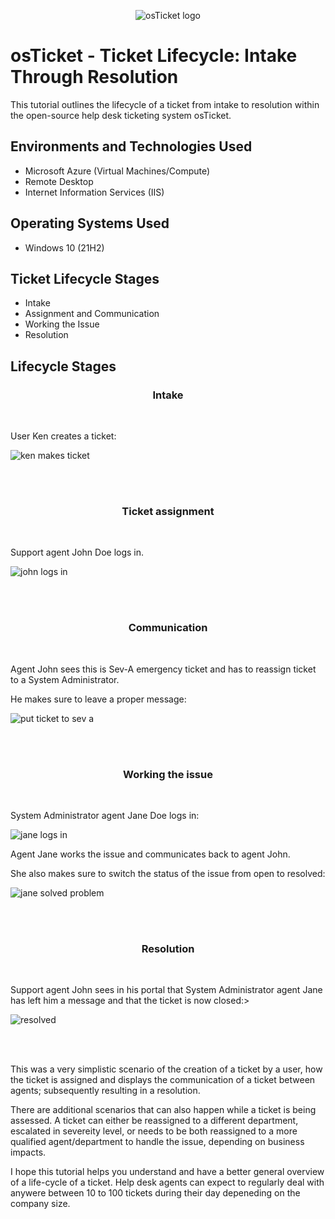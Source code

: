 <p align="center">
<img src="https://i.imgur.com/Clzj7Xs.png" alt="osTicket logo"/>
</p>

<h1>osTicket - Ticket Lifecycle: Intake Through Resolution</h1>
This tutorial outlines the lifecycle of a ticket from intake to resolution within the open-source help desk ticketing system osTicket.<br />



<h2>Environments and Technologies Used</h2>

- Microsoft Azure (Virtual Machines/Compute)
- Remote Desktop
- Internet Information Services (IIS)

<h2>Operating Systems Used </h2>

- Windows 10</b> (21H2)

<h2>Ticket Lifecycle Stages</h2>

- Intake
- Assignment and Communication
- Working the Issue
- Resolution

<h2>Lifecycle Stages</h2>




<h3 align="center">Intake</h3>
<br />
<p>
  User Ken creates a ticket:
</p>
<p>
  
 ![ken makes ticket](https://github.com/user-attachments/assets/f977f710-c00f-470a-b5ce-a2fa502e4325)

</p>
<br />
<br />
<h3 align="center">Ticket assignment</h3>
<br />
<p>
  Support agent John Doe logs in.
</p>
<p>
  
![john logs in](https://github.com/user-attachments/assets/9618b87b-5d00-4f76-afe3-8d0ba007ec2f)

</p>
<br />
<br />
<h3 align="center">Communication</h3>
<br />
<p>
  Agent John sees this is Sev-A emergency ticket and has to reassign ticket to a System Administrator.
</p>
<p>
  He makes sure to leave a proper message:
</p>
<p>
  
 ![put ticket to sev a](https://github.com/user-attachments/assets/703fc35d-1341-41e8-ac9a-63424859fbac)

</p>
<br />
<br />
<h3 align="center">Working the issue</h3>
<br />
<p>
  System Administrator agent Jane Doe logs in:
</p>
<p>
  
![jane logs in](https://github.com/user-attachments/assets/66990eac-88b8-4242-baa3-42e7c181ddd8)

</p>
<p>
  Agent Jane works the issue and communicates back to agent John.
</p>
<p>
  She also makes sure to switch the status of the issue from open to resolved:
</p>
<p>
  
  ![jane solved problem](https://github.com/user-attachments/assets/421fa0c0-f8ca-4197-ab19-398012d6bc9c)

</p>
<br />
<br />
<h3 align="center">Resolution</h3>
<br />
<p>
  Support agent John sees in his portal that System Administrator agent Jane has left him a message and that the ticket is now closed:>
</p>
<p>
  
 ![resolved](https://github.com/user-attachments/assets/1678946e-2604-495b-8a55-263e2b02019c)
 
</p>
<br />
<br />
<p>
  This was a very simplistic scenario of the creation of a ticket by a user, how the ticket is assigned and displays the communication of a ticket between agents; subsequently resulting in a resolution.
</p>
<p>
  There are additional scenarios that can also happen while a ticket is being assessed. A ticket can either be reassigned to a different department, escalated in severeity level, or needs to be both reassigned to a more qualified agent/department to handle the issue, depending on business impacts.
</p>
<p>
  I hope this tutorial helps you understand and have a better general overview of a life-cycle of a ticket. Help desk agents can expect to regularly deal with anywere between 10 to 100 tickets during their day depeneding on the company size.
</p>
